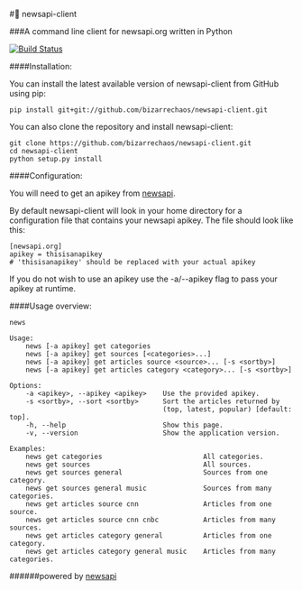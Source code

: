 #:newspaper: newsapi-client

###A command line client for newsapi.org written in Python

[![Build Status](https://travis-ci.org/bizarrechaos/newsapi-client.svg?branch=master)](https://travis-ci.org/bizarrechaos/newsapi-client)

####Installation:

You can install the latest available version of newsapi-client from GitHub using pip:

```
pip install git+git://github.com/bizarrechaos/newsapi-client.git
```

You can also clone the repository and install newsapi-client:

```
git clone https://github.com/bizarrechaos/newsapi-client.git
cd newsapi-client
python setup.py install
```

####Configuration:

You will need to get an apikey from [newsapi](https://newsapi.org/).

By default newsapi-client will look in your home directory for a configuration file that contains your newsapi apikey. The file should look like this:

```
[newsapi.org]
apikey = thisisanapikey
# 'thisisanapikey' should be replaced with your actual apikey
```

If you do not wish to use an apikey use the -a/--apikey flag to pass your apikey at runtime.

####Usage overview:
```
news

Usage:
    news [-a apikey] get categories
    news [-a apikey] get sources [<categories>...]
    news [-a apikey] get articles source <source>... [-s <sortby>]
    news [-a apikey] get articles category <category>... [-s <sortby>]

Options:
    -a <apikey>, --apikey <apikey>    Use the provided apikey.
    -s <sortby>, --sort <sortby>      Sort the articles returned by
                                      (top, latest, popular) [default: top].
    -h, --help                        Show this page.
    -v, --version                     Show the application version.

Examples:
    news get categories                         All categories.
    news get sources                            All sources.
    news get sources general                    Sources from one category.
    news get sources general music              Sources from many categories.
    news get articles source cnn                Articles from one source.
    news get articles source cnn cnbc           Articles from many sources.
    news get articles category general          Articles from one category.
    news get articles category general music    Articles from many categories.
```

######powered by [newsapi](https://newsapi.org)

